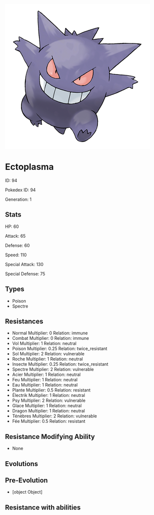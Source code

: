 ![](https://raw.githubusercontent.com/PokeAPI/sprites/master/sprites/pokemon/other/official-artwork/94.png)

# Ectoplasma
ID: 94

Pokedex ID: 94

Generation: 1

## Stats

HP: 60

Attack: 65

Defense: 60

Speed: 110

Special Attack: 130

Special Defense: 75

## Types

- Poison
- Spectre
## Resistances

- Normal Multiplier: 0 Relation: immune
- Combat Multiplier: 0 Relation: immune
- Vol Multiplier: 1 Relation: neutral
- Poison Multiplier: 0.25 Relation: twice_resistant
- Sol Multiplier: 2 Relation: vulnerable
- Roche Multiplier: 1 Relation: neutral
- Insecte Multiplier: 0.25 Relation: twice_resistant
- Spectre Multiplier: 2 Relation: vulnerable
- Acier Multiplier: 1 Relation: neutral
- Feu Multiplier: 1 Relation: neutral
- Eau Multiplier: 1 Relation: neutral
- Plante Multiplier: 0.5 Relation: resistant
- Électrik Multiplier: 1 Relation: neutral
- Psy Multiplier: 2 Relation: vulnerable
- Glace Multiplier: 1 Relation: neutral
- Dragon Multiplier: 1 Relation: neutral
- Ténèbres Multiplier: 2 Relation: vulnerable
- Fée Multiplier: 0.5 Relation: resistant
## Resistance Modifying Ability

- None

## Evolutions

## Pre-Evolution

- [object Object]

## Resistance with abilities
